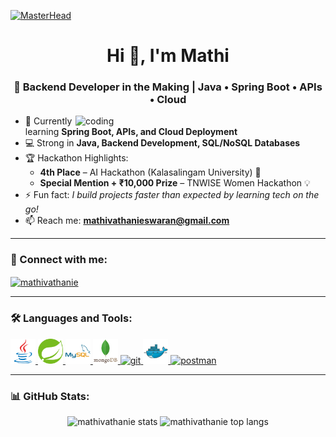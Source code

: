 [![MasterHead](https://camo.githubusercontent.com/c4a36e4d785abf0d18994460af182ce55df8155200dfe51bb0c9ea3b00cf194c/68747470733a2f2f696e646f616e616c79746963612e636f6d2f7374617469632f696d616765732f62616e6e6572722e676966)](https://github.com/mathivathanie)

<h1 align="center">Hi 👋, I'm Mathi</h1>
<h3 align="center">🚀 Backend Developer in the Making | Java • Spring Boot • APIs • Cloud</h3>
<img align="right" alt="coding" width="400" src="https://camo.githubusercontent.com/a69ef1e4a173201181c22ac940c8b17935229d4d45ac5276631cbf4ba3d21db4/68747470733a2f2f6d69722d73332d63646e2d63662e626568616e63652e6e65742f70726f6a6563745f6d6f64756c65732f646973702f3630313031343131363737303437352e363036386265666634363430612e676966">

- 🌱 Currently learning **Spring Boot, APIs, and Cloud Deployment**
- 💻 Strong in **Java, Backend Development, SQL/NoSQL Databases**
- 🏆 Hackathon Highlights:
  - **4th Place** – AI Hackathon (Kalasalingam University) 🧠
  - **Special Mention + ₹10,000 Prize** – TNWISE Women Hackathon 💡
- ⚡ Fun fact: *I build projects faster than expected by learning tech on the go!*
- 📫 Reach me: **mathivathanieswaran@gmail.com**

---

<h3 align="left">🔗 Connect with me:</h3>
<p align="left">
<a href="https://linkedin.com/in/mathivathanie" target="blank"><img align="center" src="https://raw.githubusercontent.com/rahuldkjain/github-profile-readme-generator/master/src/images/icons/Social/linked-in-alt.svg" alt="mathivathanie" height="30" width="40" /></a>
</p>

---

<h3 align="left">🛠 Languages and Tools:</h3>
<p align="left"> 
  <a href="https://www.java.com" target="_blank" rel="noreferrer"> <img src="https://raw.githubusercontent.com/devicons/devicon/master/icons/java/java-original.svg" alt="java" width="40" height="40"/> </a> 
  <a href="https://spring.io/projects/spring-boot" target="_blank" rel="noreferrer"> <img src="https://raw.githubusercontent.com/devicons/devicon/master/icons/spring/spring-original.svg" alt="spring boot" width="40" height="40"/> </a>
  <a href="https://www.mysql.com/" target="_blank" rel="noreferrer"> <img src="https://raw.githubusercontent.com/devicons/devicon/master/icons/mysql/mysql-original-wordmark.svg" alt="mysql" width="40" height="40"/> </a>
  <a href="https://www.mongodb.com/" target="_blank" rel="noreferrer"> <img src="https://raw.githubusercontent.com/devicons/devicon/master/icons/mongodb/mongodb-original-wordmark.svg" alt="mongodb" width="40" height="40"/> </a>
  <a href="https://git-scm.com/" target="_blank" rel="noreferrer"> <img src="https://www.vectorlogo.zone/logos/git-scm/git-scm-icon.svg" alt="git" width="40" height="40"/> </a>
  <a href="https://www.docker.com/" target="_blank" rel="noreferrer"> <img src="https://raw.githubusercontent.com/devicons/devicon/master/icons/docker/docker-original.svg" alt="docker" width="40" height="40"/> </a>
  <a href="https://www.postman.com/" target="_blank" rel="noreferrer"> <img src="https://www.vectorlogo.zone/logos/getpostman/getpostman-icon.svg" alt="postman" width="40" height="40"/> </a>
</p>

---

<h3 align="left">📊 GitHub Stats:</h3>
<p align="center">
  <img src="https://github-readme-stats.vercel.app/api?username=mathivathanie&show_icons=true&theme=radical" alt="mathivathanie stats" />
  <img src="https://github-readme-stats.vercel.app/api/top-langs?username=mathivathanie&show_icons=true&locale=en&layout=compact&theme=radical" alt="mathivathanie top langs" />
</p>
